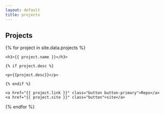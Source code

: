 ```yaml
---
layout: default
title: projects
---
```


## Projects

<div class="projects">

{% for project in site.data.projects %}

<div class="project">

	<h3>{{ project.name }}</h3>

	{% if project.desc %}

	<p>{{project.desc}}</p>

	{% endif %}

	<a href="{{ project.link }}" class="button button-primary">Repo</a>
	<a href="{{ project.site }}" class="button">site</a>
</div>


{% endfor %}

</div>